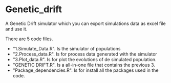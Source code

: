 # Genetic_drift
A Genetic Drift simulator which you can export simulations data as excel file and use it.

There are 5 code files.
- "1.Simulate_Data.R". Is the simulator of populations
- "2.Process_data.R". Is for process data generated with the simulator
- "3.Plot_data.R". Is for plot the evolutions of de simulated population.
- "GENETIC DRIFT.R". Is a all-in-one file that contains the previous 3.
- "Package_dependencies.R". Is for install all the packages used in the code.
